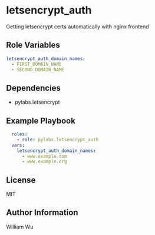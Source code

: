 letsencrypt_auth
================

Getting letsencrypt certs automatically with nginx frontend

Role Variables
--------------

```yaml
letsencrypt_auth_domain_names:
  - FIRST_DOMAIN_NAME
  - SECOND_DOMAIN_NAME
```

Dependencies
------------

- pylabs.letsencrypt

Example Playbook
----------------

```yaml
  roles:
    - role: pylabs.letsencrypt_auth
  vars:
    letsencrypt_auth_domain_names:
      - www.example.com
      - www.example.org
```

License
-------

MIT

Author Information
------------------

William Wu
